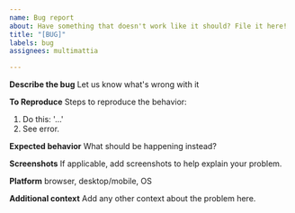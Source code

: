 ```yaml
---
name: Bug report
about: Have something that doesn't work like it should? File it here!
title: "[BUG]"
labels: bug
assignees: multimattia

---
```


**Describe the bug**
Let us know what's wrong with it

**To Reproduce**
Steps to reproduce the behavior:
1. Do this: '...'
2. See error.

**Expected behavior**
What should be happening instead?

**Screenshots**
If applicable, add screenshots to help explain your problem.

**Platform**
browser, desktop/mobile, OS

**Additional context**
Add any other context about the problem here.
